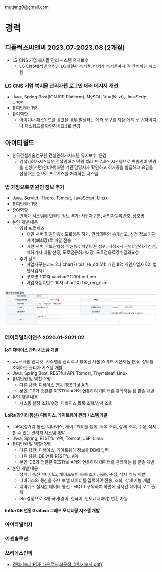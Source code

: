 
mutjung0@gmail.com

# 경력

## 디플럭스씨앤씨  2023.07-2023.08 (2개월)

- LG CNS 기업 복지몰 관리 시스템 유지보수
  - LG CNS에서 운영하는 LG계열사 복지몰, 타회사 복지몰마다 각 관리하는 시스템

### LG CNS 기업 복지몰 관리자웹 로그인 에러 메시지 개선

- Java, Spring Boot(ION ICE Platform), MySQL, Vue(Nuxt), JavaScript, Linux
- 참여인원 : 1명
- 참여역할
  - 아이디나 패스워드를 틀렸을 경우 발생하는 에러 문구를 지정 에러 문구(아이디나 패스워드를 확인하세요.)로 변경

## 아이티월드

- 한국건설기술연구원 건설인허가시스템 유지보수, 운염
  - 건설인허가시스템은 건설인허가 민원 처리 프로세스 시스템으로 민원인이 민원을 신청(서면/인터넷)하면 기관 담당자가 확인하고 허가증을 발급하고 요금을 산정하는 순으로 프로세스를 처리하는 시스템

### 법 개정으로 민원인 정보 추가

- Java, Servlet, Tibero, Tomcat, JavaScript, Linux
- 참여인원 : 1명
- 참여역할
  - 인허가 시스템에 민원인 정보 추가: 사업자구분, 사업자등록번호, 상호명
- 본인 개발 내용
  - 영향 프로세스
    - 대민 서버(민원인용): 도로점용 허가, 권리의무의 승계신고, 신청 정보 기관 서버(폐쇠망)로 파일 전송
    - 기관 서버(국토관리청 직원용): 서면민원 접수, 피허가자 관리, 인허가 신청, 피허가자 비율 산정, 도로점용허가대장, 도로점용료징수결의요청
  - 추가 필드
    - 사업자구분코드 2자 char(2) biz_se_cd (A1: 개인 B2: 개인사업자 B2: 법인사업자)
    - 상호명 100자 varchar2(200) mtl_nm
    - 사업자등록번호 10자 char(10) biz_reg_num

![인허가 신청서 작성 - 민원인 정보 입력](인허가_신청서_작성_-_민원인_정보_입력.jpg)

### 데이터얼라이언스 2020.01-2021.02

#### IoT 디바이스 관리 시스템 개발

- OCF(사물 인터넷) 시스템을 관리하고 등록된 사물(스마트 가전제품 등)의 상태를 조회하는 관리자 시스템 개발
- Java, Spring Boot, RESTful API, Tomcat, Thymeleaf, Linux
- 참여인원 및 역할: 2명
  - 다른 팀원: 디바이스 연동 RESTful API
  - 본인: DB와 연결된 RESTful API와 연동하여 데이터를 관리하는 웹 콘솔 개발
- 본인 개발 내용
  - 시스템 설정 조회/수정, 디바이스 목록 조회/상세 조회

#### LoRa(장거리 통신) 디바이스, 게이트웨이 관리 시스템 개발

- LoRa(장거리 통신) 디바이스, 게이트웨이를 등록, 목록 조회, 상세 조회, 수정, 삭제할 수 있는 관리자 시스템 개발
- Java, Spring, RESTful API, Tomcat, JSP, Linux
- 참여인원 및 역할: 3명
  - 다른 팀원: 디바이스, 게이트웨이 정보를 DB에 입력
  - 다른 팀원: DB 연동 RESTful API
  - 본인: DB와 연결된 RESTful API와 연동하여 데이터를 관리하는 웹 콘솔 개발
- 본인 개발 내용
  - 장거리 통신 디바이스, 게이트웨이 목록 조회, 등록, 수정, 삭제 기능 개발
  - 디바이스와 통신을 하며 보낼 데이터를 입력하여 전송, 조회, 삭제 기능 개발
  - 디바이스 실시간 데이터 통신 : MQTT 구독하여 화면에 실시간 데이터 로그 출력
  - i8n 설정으로 3개 국어(영어, 한국어, 인도네시아어) 변환 가능

#### InfluxDB 연동 Grafana 그래프 모니터링 시스템 개발

### 아이티빌리지

### 이젠솔루션

### 쓰리에스인텍

- [경력기술서 PDF 다운로드(최문정_경력기술서.pdf)](최문정_경력기술서_202411.pdf)]
<!--
데 20.01.07-2021.02.27
아이티빌리지 18.06.19-08.31
이젠 13.09.02-17.03.01
쓰리 11.06.20-12.07.06
https://github.com/choimoonjung
-->